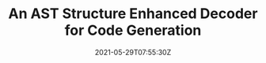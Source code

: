 ---
title: "An AST Structure Enhanced Decoder for Code Generation"
authors:
- Hui Jiang
- Linfeng Song
- Yubin Ge
- Junfeng Yao
- Jinsong Su
author_notes:
- 
- 
- 
- 
- "通讯作者"
date: "2021-05-29T07:55:30Z"
publishDate: "2025-05-29T07:55:30Z"
publication_types: [软件工程]
publication: "**IEEE/ACM Transactions on Audio, Speech and Language Processing.** (CCF-B类)"
---